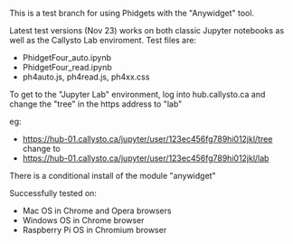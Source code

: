 This is a test branch for using Phidgets with the "Anywidget" tool.

Latest test versions (Nov 23) works on both classic Jupyter notebooks as well as the  Callysto Lab enviroment. Test files are:
- PhidgetFour_auto.ipynb
- PhidgetFour_read.ipynb
- ph4auto.js, ph4read.js, ph4xx.css

To get to the "Jupyter Lab" environment, log into hub.callysto.ca and change the "tree" in the https address to "lab"

eg:

- https://hub-01.callysto.ca/jupyter/user/123ec456fg789hi012jkl/tree  change to
- https://hub-01.callysto.ca/jupyter/user/123ec456fg789hi012jkl/lab

There is a conditional install of the module "anywidget"

Successfully tested on:
- Mac OS in Chrome and Opera browsers
- Windows OS in Chrome browser
- Raspberry Pi OS in Chromium browser
